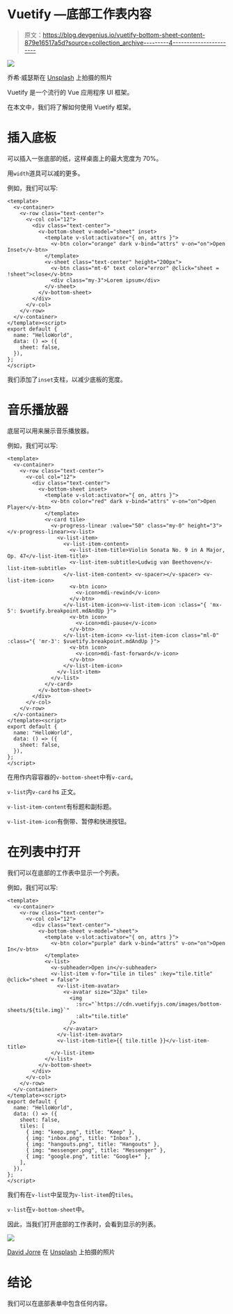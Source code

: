 # Vuetify —底部工作表内容

> 原文：<https://blog.devgenius.io/vuetify-bottom-sheet-content-879e16517a5d?source=collection_archive---------4----------------------->

![](img/dcdd6b94ccec1f566b7dea465344e38a.png)

乔希·威瑟斯在 [Unsplash](https://unsplash.com?utm_source=medium&utm_medium=referral) 上拍摄的照片

Vuetify 是一个流行的 Vue 应用程序 UI 框架。

在本文中，我们将了解如何使用 Vuetify 框架。

# 插入底板

可以插入一张底部的纸，这样桌面上的最大宽度为 70%。

用`width`道具可以减的更多。

例如，我们可以写:

```
<template>
  <v-container>
    <v-row class="text-center">
      <v-col col="12">
        <div class="text-center">
          <v-bottom-sheet v-model="sheet" inset>
            <template v-slot:activator="{ on, attrs }">
              <v-btn color="orange" dark v-bind="attrs" v-on="on">Open Inset</v-btn>
            </template>
            <v-sheet class="text-center" height="200px">
              <v-btn class="mt-6" text color="error" @click="sheet = !sheet">close</v-btn>
              <div class="my-3">Lorem ipsum</div>
            </v-sheet>
          </v-bottom-sheet>
        </div>
      </v-col>
    </v-row>
  </v-container>
</template><script>
export default {
  name: "HelloWorld",
  data: () => ({
    sheet: false,
  }),
};
</script>
```

我们添加了`inset`支柱，以减少底板的宽度。

# 音乐播放器

底层可以用来展示音乐播放器。

例如，我们可以写:

```
<template>
  <v-container>
    <v-row class="text-center">
      <v-col col="12">
        <div class="text-center">
          <v-bottom-sheet inset>
            <template v-slot:activator="{ on, attrs }">
              <v-btn color="red" dark v-bind="attrs" v-on="on">Open Player</v-btn>
            </template>
            <v-card tile>
              <v-progress-linear :value="50" class="my-0" height="3"></v-progress-linear><v-list>
                <v-list-item>
                  <v-list-item-content>
                    <v-list-item-title>Violin Sonata No. 9 in A Major, Op. 47</v-list-item-title>
                    <v-list-item-subtitle>Ludwig van Beethoven</v-list-item-subtitle>
                  </v-list-item-content> <v-spacer></v-spacer> <v-list-item-icon>
                    <v-btn icon>
                      <v-icon>mdi-rewind</v-icon>
                    </v-btn>
                  </v-list-item-icon><v-list-item-icon :class="{ 'mx-5': $vuetify.breakpoint.mdAndUp }">
                    <v-btn icon>
                      <v-icon>mdi-pause</v-icon>
                    </v-btn>
                  </v-list-item-icon> <v-list-item-icon class="ml-0" :class="{ 'mr-3': $vuetify.breakpoint.mdAndUp }">
                    <v-btn icon>
                      <v-icon>mdi-fast-forward</v-icon>
                    </v-btn>
                  </v-list-item-icon>
                </v-list-item>
              </v-list>
            </v-card>
          </v-bottom-sheet>
        </div>
      </v-col>
    </v-row>
  </v-container>
</template><script>
export default {
  name: "HelloWorld",
  data: () => ({
    sheet: false,
  }),
};
</script>
```

在用作内容容器的`v-bottom-sheet`中有`v-card`。

`v-list`内`v-card` hs 正文。

`v-list-item-content`有标题和副标题。

`v-list-item-icon`有倒带、暂停和快进按钮。

# 在列表中打开

我们可以在底部的工作表中显示一个列表。

例如，我们可以写:

```
<template>
  <v-container>
    <v-row class="text-center">
      <v-col col="12">
        <div class="text-center">
          <v-bottom-sheet v-model="sheet">
            <template v-slot:activator="{ on, attrs }">
              <v-btn color="purple" dark v-bind="attrs" v-on="on">Open In</v-btn>
            </template>
            <v-list>
              <v-subheader>Open in</v-subheader>
              <v-list-item v-for="tile in tiles" :key="tile.title" @click="sheet = false">
                <v-list-item-avatar>
                  <v-avatar size="32px" tile>
                    <img
                      :src="`https://cdn.vuetifyjs.com/images/bottom-sheets/${tile.img}`"
                      :alt="tile.title"
                    />
                  </v-avatar>
                </v-list-item-avatar>
                <v-list-item-title>{{ tile.title }}</v-list-item-title>
              </v-list-item>
            </v-list>
          </v-bottom-sheet>
        </div>
      </v-col>
    </v-row>
  </v-container>
</template><script>
export default {
  name: "HelloWorld",
  data: () => ({
    sheet: false,
    tiles: [
      { img: "keep.png", title: "Keep" },
      { img: "inbox.png", title: "Inbox" },
      { img: "hangouts.png", title: "Hangouts" },
      { img: "messenger.png", title: "Messenger" },
      { img: "google.png", title: "Google+" },
    ],
  }),
};
</script>
```

我们有在`v-list`中呈现为`v-list-item`的`tiles`。

`v-list`在`v-bottom-sheet`中。

因此，当我们打开底部的工作表时，会看到显示的列表。

![](img/1d68b699ef57fac78cf31bb431cb62e1.png)

[David Jorre](https://unsplash.com/@davidjorre?utm_source=medium&utm_medium=referral) 在 [Unsplash](https://unsplash.com?utm_source=medium&utm_medium=referral) 上拍摄的照片

# 结论

我们可以在底部表单中包含任何内容。